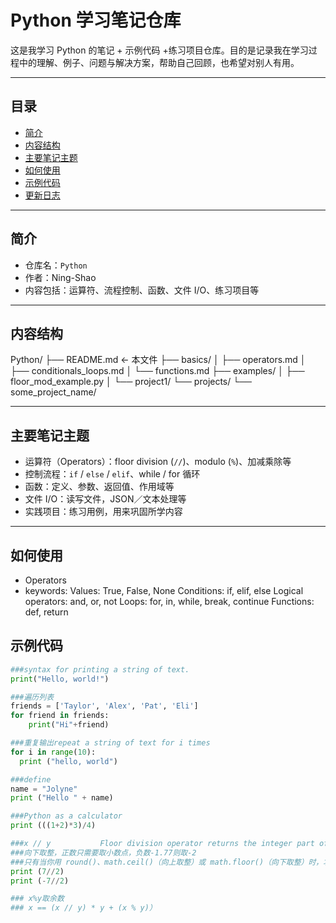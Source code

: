 # Python 学习笔记仓库

这是我学习 Python 的笔记 + 示例代码 +练习项目仓库。目的是记录我在学习过程中的理解、例子、问题与解决方案，帮助自己回顾，也希望对别人有用。

---

## 目录

- [简介](#简介)  
- [内容结构](#内容结构)  
- [主要笔记主题](#主要笔记主题)  
- [如何使用](#如何使用)  
- [示例代码](#示例代码)  
- [更新日志](#更新日志)  

---

## 简介

- 仓库名：`Python`  
- 作者：Ning-Shao  
- 内容包括：运算符、流程控制、函数、文件 I/O、练习项目等  

---

## 内容结构

Python/
├── README.md ← 本文件
├── basics/
│ ├── operators.md
│ ├── conditionals_loops.md
│ └── functions.md
├── examples/
│ ├── floor_mod_example.py
│ └── project1/
└── projects/
└── some_project_name/


---

## 主要笔记主题

- 运算符（Operators）：floor division (`//`)、modulo (`%`)、加减乘除等
- 控制流程：`if` / `else` / `elif`、while / for 循环  
- 函数：定义、参数、返回值、作用域等  
- 文件 I/O：读写文件，JSON／文本处理等  
- 实践项目：练习用例，用来巩固所学内容  

---

## 如何使用

- Operators
- keywords: 
Values: True, False, None
Conditions: if, elif, else
Logical operators: and, or, not
Loops: for, in, while, break, continue
Functions: def, return

## 示例代码

```python
###syntax for printing a string of text.
print("Hello, world!")

###遍历列表
friends = ['Taylor', 'Alex', 'Pat', 'Eli']
for friend in friends:
    print("Hi"+friend)

###重复输出repeat a string of text for i times
for i in range(10):
  print ("hello, world")

###define
name = "Jolyne"
print ("Hello " + name) 

###Python as a calculator
print (((1+2)*3)/4)

###x // y           Floor division operator returns the integer part of the integer division of x by y
###向下取整，正数只需要取小数点，负数-1.77则取-2
###只有当你用 round()、math.ceil()（向上取整）或 math.floor()（向下取整）时，才涉及“舍入”策略
print (7//2)
print (-7//2)

### x%y取余数
### x == (x // y) * y + (x % y)）



```
